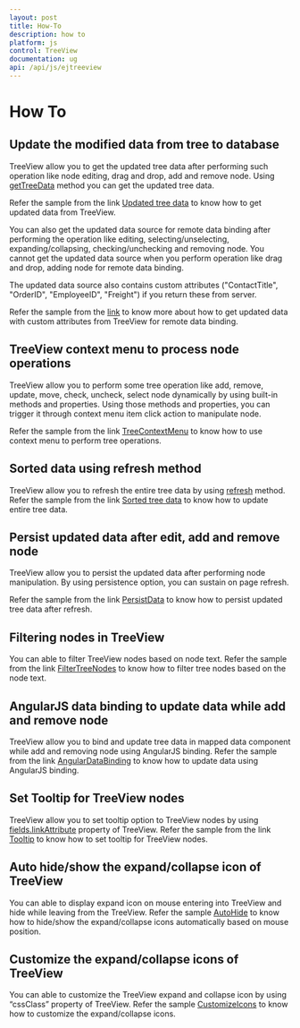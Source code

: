 ```yaml
---
layout: post
title: How-To
description: how to
platform: js
control: TreeView
documentation: ug
api: /api/js/ejtreeview
---
```



# How To

## Update the modified data from tree to database

TreeView allow you to get the updated tree data after performing such operation like node editing, drag and drop, add and remove node. Using [getTreeData](https://help.syncfusion.com/api/js/ejtreeview#methods:gettreedata) method you can get the updated tree data. 

Refer the sample from the link [Updated tree data](http://jsplayground.syncfusion.com/3f1qqqm1#) to know how to get updated data from TreeView.

You can also get the updated data source for remote data binding after performing the operation like editing, selecting/unselecting, expanding/collapsing, checking/unchecking and removing node. You cannot get the updated data source when you perform operation like drag and drop, adding node for remote data binding.

The updated data source also contains custom attributes ("ContactTitle", "OrderID", "EmployeeID", "Freight") if you return these from server.

Refer the sample from the [link](http://jsplayground.syncfusion.com/Sync_aeirbejs) to know more about how to get updated data with custom attributes from TreeView for remote data binding.

## TreeView context menu to process node operations

TreeView allow you to perform some tree operation like add, remove, update, move, check, uncheck, select node dynamically by using built-in methods and properties. Using those methods and properties, you can trigger it through context menu item click action to manipulate node. 

Refer the sample from the link [TreeContextMenu](http://jsplayground.syncfusion.com/paehr5xx#) to know how to use context menu to perform tree operations. 

## Sorted data using refresh method

TreeView allow you to refresh the entire tree data by using [refresh](https://help.syncfusion.com/api/js/ejtreeview#methods:refresh) method. Refer the sample from the link [Sorted tree data](http://jsplayground.syncfusion.com/ded1kjs4#) to know how to update entire tree data.

## Persist updated data after edit, add and remove node

TreeView allow you to persist the updated data after performing node manipulation. By using persistence option, you can sustain on page refresh.

Refer the sample from the link [PersistData](http://jsplayground.syncfusion.com/szaem5fo#) to know how to persist updated tree data after refresh.

## Filtering nodes in TreeView

You can able to filter TreeView nodes based on node text. Refer the sample from the link [FilterTreeNodes](http://jsplayground.syncfusion.com/vbxs3mi0#) to know how to filter tree nodes based on the node text.

## AngularJS data binding to update data while add and remove node

TreeView allow you to bind and update tree data in mapped data component while add and removing node using AngularJS binding. Refer the sample from the link [AngularDataBinding](http://jsplayground.syncfusion.com/vcxy2cke#) to know how to update data using AngularJS binding.

## Set Tooltip for TreeView nodes

TreeView allow you to set tooltip option to TreeView nodes by using [fields.linkAttribute](https://help.syncfusion.com/api/js/ejtreeview#members:fields-linkattribute) property of TreeView. Refer the sample from the link [Tooltip](http://jsplayground.syncfusion.com/nbdo3l5g#) to know how to set tooltip for TreeView nodes.

## Auto hide/show the expand/collapse icon of TreeView

You can able to display expand icon on mouse entering into TreeView and hide while leaving from the TreeView. Refer the sample [AutoHide](http://jsplayground.syncfusion.com/wrm34bii#) to know how to hide/show the expand/collapse icons automatically based on mouse position.

## Customize the expand/collapse icons of TreeView

You can able to customize the TreeView expand and collapse icon by using “cssClass” property of TreeView. Refer the sample [CustomizeIcons](http://jsplayground.syncfusion.com/jeqtepz0#) to know how to customize the expand/collapse icons.


